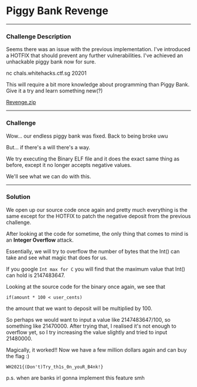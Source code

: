 # Piggy Bank Revenge
---
### Challenge Description
Seems there was an issue with the previous implementation. I've introduced a HOTFIX that should prevent any further vulnerabilities. I've achieved an unhackable piggy bank now for sure.

nc chals.whitehacks.ctf.sg 20201

This will require a bit more knowledge about programming than Piggy Bank. Give it a try and learn something new(?)


[Revenge.zip](https://github.com/caprinux/WhiteHacks-2021-Writeups/files/6097197/Revenge.zip)


---
### Challenge

Wow... our endless piggy bank was fixed. Back to being broke uwu

But... if there's a will there's a way. 

We try executing the Binary ELF file and it does the exact same thing as before, except it no longer accepts negative values.

We'll see what we can do with this.

---
### Solution

We open up our source code once again and pretty much everything is the same except for the HOTFIX to patch the negative deposit from the previous challenge.

After looking at the code for sometime, the only thing that comes to mind is an **Integer Overflow** attack. 

Essentially, we will try to overflow the number of bytes that the Int() can take and see what magic that does for us.

If you google ``Int max for C`` you will find that the maximum value that Int() can hold is 2147483647.

Looking at the source code for the binary once again, we see that 

``` if(amount * 100 < user_cents) ```

the amount that we want to deposit will be multiplied by 100. 

So perhaps we would want to input a value like 2147483647/100, so something like 21470000. After trying that, I realised it's not enough to overflow yet, so I try increasing the value slightly and tried to input 21480000.

Magically, it worked!! Now we have a few million dollars again and can buy the flag :)

```
WH2021{(Don't)Try_th1s_0n_youR_B4nk!}
```

p.s. when are banks irl gonna implement this feature smh
